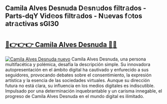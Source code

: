 ## Camila Alves Desnuda D𝚎sn𝚞dos filtr𝚊dos - Parts-dqY Vid𝚎os filtr𝚊dos - N𝚞evas f𝚘tos atr𝚊ctivas sGI30

# <h2><a href="http://mbar3es.tromn.icu/?c=Camila+Alves+Desnuda">🔗👉👉👉 Camila Alves Desnuda 🔗🔗</a></h2>

[![Camila Alves Desnuda nuevo](https://i.imgur.com/pEAQMta.gif)](http://mbar3es.tromn.icu/?c=Camila+Alves+Desnuda)
Camila Alves Desnuda, una persona multifacética y polémica, desafía la descripción simple. Su innovadora autopresentación en el ámbito digital ha cautivado y enfurecido a sus seguidores, provocando debates sobre el consentimiento, la expresión artística y la esencia de las sociedades virtuales. Aunque su dirección futura no está clara, su influencia en los medios digitales es indiscutible. Impulsado por una determinación inquebrantable y un carisma innegable, el progreso de Camila Alves Desnuda en el mundo digital es ilimitado.
